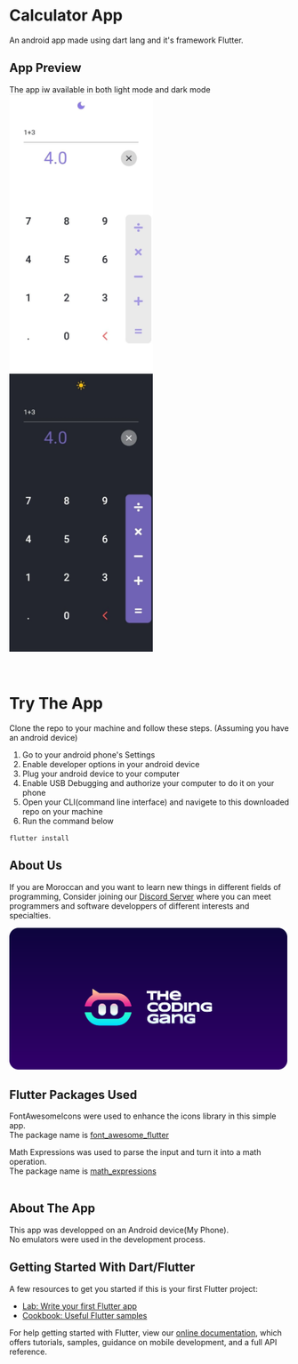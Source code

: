 # Calculator App

An android app made using dart lang and it's framework Flutter.

## App Preview
The app iw available in both light mode and dark mode
<br>
<span>
<img src="./README Images/calculator_preview.jpg" height="500">
<img src="./README Images/calculator_preview_dark.jpg" height="500">
<span>
<br>
<br>
<br>

# Try The App

Clone the repo to your machine and follow these steps.
(Assuming you have an android device)

<ol>
<li>Go to your android phone's Settings </li>
<li>Enable developer options in your android device</li>
<li>Plug your android device to your computer</li>
<li>Enable USB Debugging and authorize your computer to do it on your phone</li>
<li>Open your CLI(command line interface) and navigete to this downloaded repo on your machine</li>
<li>Run the command below</li>
</ol>


<pre><code class="shell">flutter install</code></pre>

## About Us
If you are Moroccan and you want to learn new things in different fields of programming,
Consider joining our [Discord Server](https://discord.gg/RwM3NUYRcx) where you can meet programmers and software developpers of different interests and specialties.

<a href="https://discord.gg/RwM3NUYRcx"><img src="./README Images/TCGlogoNew.png" width="500"></a>

## Flutter Packages Used

FontAwesomeIcons were used to enhance the icons library in this simple app.
<br>
The package name is [font_awesome_flutter](https://pub.dev/packages/font_awesome_flutter)<br>

Math Expressions was used to parse the input and turn it into a math operation.
<br>
The package name is [math_expressions](https://pub.dev/packages/math_expressions)<br><br>

## About The App

This app was developped on an Android device(My Phone).<br>
No emulators were used in the development process.

## Getting Started With Dart/Flutter

A few resources to get you started if this is your first Flutter project:

- [Lab: Write your first Flutter app](https://flutter.dev/docs/get-started/codelab)
- [Cookbook: Useful Flutter samples](https://flutter.dev/docs/cookbook)

For help getting started with Flutter, view our
[online documentation](https://flutter.dev/docs), which offers tutorials,
samples, guidance on mobile development, and a full API reference.
